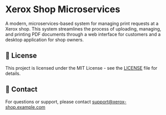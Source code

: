 # Xerox Shop Microservices

A modern, microservices-based system for managing print requests at a Xerox shop. This system streamlines the process of uploading, managing, and printing PDF documents through a web interface for customers and a desktop application for shop owners.



## 📜 License

This project is licensed under the MIT License - see the [LICENSE](LICENSE) file for details.

## 📧 Contact

For questions or support, please contact [support@xerox-shop.example.com](mailto:wepandas4@gmail.com)